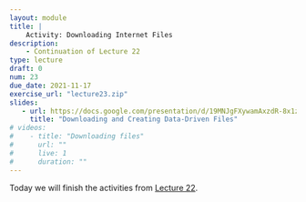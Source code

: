```yaml
---
layout: module
title: |
    Activity: Downloading Internet Files
description:
    - Continuation of Lecture 22
type: lecture
draft: 0
num: 23
due_date: 2021-11-17
exercise_url: "lecture23.zip"
slides: 
   - url: https://docs.google.com/presentation/d/19MNJgFXywamAxzdR-8x1zZwC3nifrNoE2fH4PRaRYEA/edit?usp=sharing
     title: "Downloading and Creating Data-Driven Files"
# videos:
#    - title: "Downloading files"
#      url: ""
#      live: 1
#      duration: ""
---
```


Today we will finish the activities from [Lecture 22](week09-lecture01).
